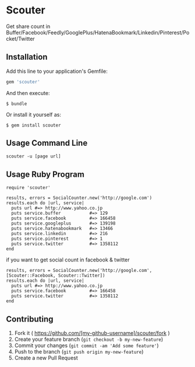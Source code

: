# Scouter

Get share count in Buffer/Facebook/Feedly/GooglePlus/HatenaBookmark/Linkedin/Pinterest/Pocket/Twitter

## Installation

Add this line to your application's Gemfile:

```ruby
gem 'scouter'
```

And then execute:

    $ bundle

Or install it yourself as:

    $ gem install scouter

## Usage Command Line

	scouter -u [page url]

## Usage Ruby Program

	require 'scouter'

	results, errors = SocialCounter.new('http://google.com')
	results.each do |url, service|
	  puts url #=> http://www.yahoo.co.jp
	  puts service.buffer           #=> 129
	  puts service.facebook         #=> 166458
	  puts service.googleplus       #=> 139198
	  puts service.hatenabookmark   #=> 13466
	  puts service.linkedin         #=> 216
      puts service.pinterest        #=> 1
      puts service.twitter          #=> 1358112
	end
	
if you want to get social count in facebook & twitter

	results, errors = SocialCounter.new('http://google.com', [Scouter::Facebook, Scouter::Twitter])
	results.each do |url, service|
	  puts url #=> http://www.yahoo.co.jp
	  puts service.facebook         #=> 166458
      puts service.twitter          #=> 1358112
	end

## Contributing

1. Fork it ( https://github.com/[my-github-username]/scouter/fork )
2. Create your feature branch (`git checkout -b my-new-feature`)
3. Commit your changes (`git commit -am 'Add some feature'`)
4. Push to the branch (`git push origin my-new-feature`)
5. Create a new Pull Request

